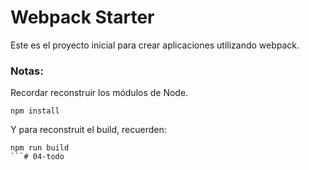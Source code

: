 # Webpack Starter

Este es el proyecto inicial para crear aplicaciones utilizando webpack.

### Notas:
Recordar reconstruir los módulos de Node.
```
npm install
```

Y para reconstruit el build, recuerden:
```
npm run build
```#   0 4 - t o d o  
 